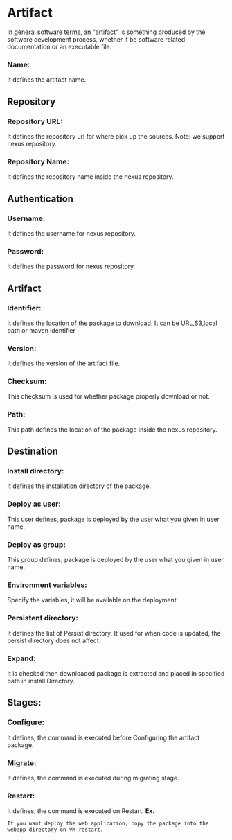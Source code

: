 # Artifact
In general software terms, an "artifact" is something produced by the software development process, whether it be software related documentation or an executable file.

### Name:
It defines the artifact name.

## Repository

### Repository URL:
It defines the repository url for where pick up the sources. Note: we support nexus repository.

### Repository Name:
It defines the repository name inside the nexus repository.

## Authentication

### Username:
It defines the username for nexus repository.

### Password:
It defines the password for nexus repository.

## Artifact

### Identifier:
It defines the location of the package to download. It can be URL,S3,local path or maven identifier

### Version:
It defines the version of the artifact file.

### Checksum:
This checksum is used for whether package properly download or not.

### Path:
This path defines the location of the package inside the nexus repository.

## Destination

### Install directory:
It defines the installation directory of the package.

### Deploy as user:
This user defines, package is deployed by the user what you given in user name.

### Deploy as group:
This group defines, package is deployed by the user what you given in user name.

### Environment variables:
Specify the variables, it will be available on the deployment.

### Persistent directory:
It defines the list of Persist directory. It used for when code is updated, the persist directory does not affect.

### Expand:
It is checked then downloaded package is extracted and placed in specified path in install Directory.

## Stages:

### Configure:
It defines, the command is executed before Configuring the artifact package.

### Migrate:
It defines, the command is executed during migrating stage.

### Restart:
It defines, the command is executed on Restart.
**Ex.**
```
If you want deploy the web application, copy the package into the webapp directory on VM restart.
```
